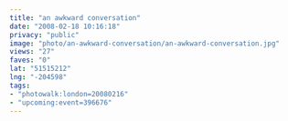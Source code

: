 ```yaml
---
title: "an awkward conversation"
date: "2008-02-18 10:16:18"
privacy: "public"
image: "photo/an-awkward-conversation/an-awkward-conversation.jpg"
views: "27"
faves: "0"
lat: "51515212"
lng: "-204598"
tags:
- "photowalk:london=20080216"
- "upcoming:event=396676"
---
```

<a href="/photos/2008/02/20/awkward-conversation"></a>
